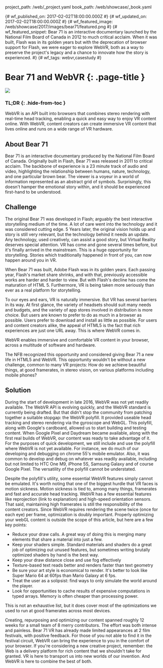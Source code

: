 project_path: /web/_project.yaml
book_path: /web/showcase/_book.yaml

{# wf_published_on: 2017-02-02T18:00:00.000Z #}
{# wf_updated_on: 2017-02-02T18:00:00.000Z #}
{# wf_featured_image: /web/showcase/2017/images/bear71/featured.png #}
{# wf_featured_snippet: Bear 71 is an interactive documentary launched by the National Film Board of Canada in 2012 to much critical acclaim. When it was built, Flash was in its golden years but with the deprecation of browser support for Flash, we were eager to explore WebVR, both as a way to preserve the project's legacy and a chance to innovate how the story is experienced. #}
{# wf_tags: webvr,casestudy #}

# Bear 71 and WebVR {: .page-title }

<img src="/web/showcase/2017/images/bear71/featured.png" class="attempt-right">

### TL;DR {: .hide-from-toc }

WebVR is an API built into browsers that combines stereo rendering with
real-time head tracking, enabling a quick and easy way to enjoy VR content
online. With WebVR, content creators can create immersive VR content that lives
online and runs on a wide range of VR hardware.

## About Bear 71

Bear 71 is an interactive documentary produced by the National Film Board of
Canada. Originally built in Flash, Bear 71 was released in 2011 to critical
acclaim. The backbone of experience is a 23 minute track of audio and video,
highlighting the relationship between humans, nature, technology, and one
particular brown bear. The viewer is a voyeur in a world of information
represented as an abstract grid of symbols. Surprisingly, this doesn't hamper
the emotional story within, and it should be experienced first-hand to be
understood.

## Challenge

The original Bear 71 was developed in Flash; arguably the best interactive
storytelling medium of the time. A lot of care went into the technology and it
was considered cutting edge. 5 Years later, the original vision holds up and
story is still very relevant, but the technology behind it needs an update. Any
technology, used creatively, can assist a good story, but Virtual Reality
deserves special attention. VR has come and gone several times before, but it's
finally arrived in the mainstream. This is a huge opportunity for storytelling.
Stories which traditionally happened in front of you, can now happen around you
in VR.

When Bear 71 was built, Adobe Flash was in its golden years. Each passing year,
Flash's market share shrinks, and with that, previously accessible works are
harder and harder to view. But with Flash's decline has come the maturation of
HTML 5. Furthermore, VR is being taken more seriously than ever as a real
platform for storytelling.

To our eyes and ears, VR is naturally immersive. But VR has several barriers in
its way. At first glance, the variety of headsets should suit many needs and
budgets, and the variety of app stores involved in distribution is more choice.
But users are known to prefer to do as much in a browser as possible. Users
prefer to download and install as little as possible. For users and content
creators alike, the appeal of HTML5 is the fact that rich experiences are just
one URL away. This is where WebVR comes in.

WebVR enables immersive and comfortable VR content in your browser, across a
multitude of software and hardware.

The NFB recognized this opportunity and considered giving Bear 71 a new life in
HTML5 and WebVR. This opportunity wouldn't be without a new challenge, common to
many VR projects: How do we achieve beautiful things, at good framerates, in
stereo vision, on various platforms including mobile phones?


## Solution

During the start of development in late 2016, WebVR was not yet readily
available. The WebVR API is evolving quickly, and the WebVR standard is
currently being drafted. But that didn't stop the community from patching
together a suitable stopgap: the WebVR polyfill. It provided useable head
tracking and stereo rendering via the gyroscope and WebGL. This polyfill, along
with Google's cardboard, allowed us to start building and testing content. When
Google Pixel and Daydream became available, along with the first real builds of
WebVR, our content was ready to take advantage of it. For the purposes of quick
development, we still include and use the polyfill where WebVR is not yet
available. For instance, we do much of our developing and debugging on chrome
55's mobile emulator. Also, it was common to develop and debug on whatever was
readily available, including but not limited to HTC One M9, iPhone 5S, Samsung
Galaxy and of course Google Pixel. The versatility of the polyfill cannot be
understated.

Despite the polyfill's utility, some essential WebVR features simply cannot be
emulated. It's worth noting that one of the biggest hurdle that VR faces is
motion sickness. Motion sickness is tied to, among many things, framerates and
fast and accurate head tracking. WebVR has a few essential features like
reprojection (link to explanation) and high-speed orientation sensors. That
said, maintaining high framerates is still the responsibility of the content
creators. Since WebVR requires rendering the scene twice (once for each eye)
per frame, optimization is doubly important. Properly optimizing your webGL
content is outside the scope of this article, but here are a few key points:
- Reduce your draw calls. A great way of doing this is merging many elements
  that share a material into just a few.
- Keep your shaders simple. Standard materials and shaders do a great job of
  optimizing out unused features, but sometimes writing brutally optimized
  shaders by hand is the best way.
- Keep your draw distance close and use fog effectively
- Texture-based text reads better and renders faster than text geometry
- Be sure your art style is economical to render. It's better to look like Super
  Mario 64 at 60fps than Mario Galaxy at 6 fps.
- Treat the user as a solipsist: find ways to only simulate the world around the
  player.
- Look for opportunities to cache results of expensive computations in typed
  arrays. Memory is often cheaper than processing power.

This is not an exhaustive list, but it does cover most of the optimizations we
used to run at good framerates across most devices.

Creating, repurposing  and optimizing our content spanned roughly 12 weeks for a
small team of 8 merry contributors. The effort was both intense and painless.
Bear 71 VR has already made limited appearances at 2 film festivals, with
positive feedback. For those of you not able to find it in the festival circuit,
WebVR can bring the experience to you in the comfort of your browser. If you're
considering a new creative project, remember: the Web is a delivery platform for
rich content that we shouldn't take for granted. VR is here to transport us into
new worlds of our invention. And WebVR is here to combine the best of both.
